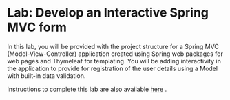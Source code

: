 # Lab: Develop an Interactive Spring MVC form
In this lab, you will be provided with the project structure for a Spring MVC (Model-View-Controller) application created using Spring web packages for web pages and Thymeleaf for templating. You will be adding interactivity in the application to provide for registration of the user details using a Model with built-in data validation.

Instructions to complete this lab are also available 
[here](https://cf-courses-data.static.labs.skills.network/DMQtKblOK1lEtFDKoAwSfA/Develop%20an%20Interactive%20Spring%20MVC-v1.md.html)
.